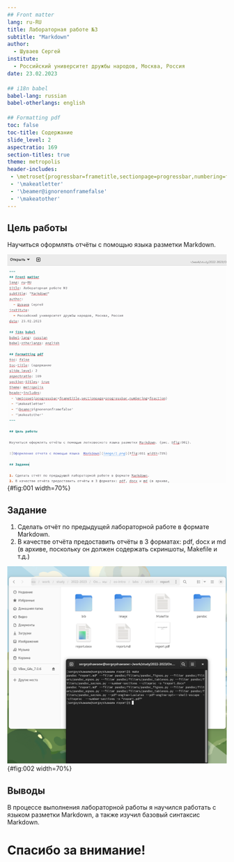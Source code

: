 ```yaml
---
## Front matter
lang: ru-RU
title: Лабораторная работе №3
subtitle: "Markdown"
author:
  - Шуваев Сергей
institute:
  - Российский университет дружбы народов, Москва, Россия
date: 23.02.2023

## i18n babel
babel-lang: russian
babel-otherlangs: english

## Formatting pdf
toc: false
toc-title: Содержание
slide_level: 2
aspectratio: 169
section-titles: true
theme: metropolis
header-includes:
 - \metroset{progressbar=frametitle,sectionpage=progressbar,numbering=fraction}
 - '\makeatletter'
 - '\beamer@ignorenonframefalse'
 - '\makeatother'
---
```


## Цель работы

Научиться оформлять отчёты с помощью языка разметки Markdown. 

![Оформление отчета с помощью языка  Markdown](image/1.png){#fig:001 width=70%}

## Задание

1. Сделать отчёт по предыдущей лабораторной работе в формате Markdown.
2. В качестве отчёта предоставить отчёты в 3 форматах: pdf, docx и md (в архиве,
поскольку он должен содержать скриншоты, Makefile и т.д.) 

![Отчет в трех форматах](image/2.png){#fig:002 width=70%}

## Выводы

В процессе выполнения лабораторной работы я научился работать с языком разметки Markdown, а также изучил базовый синтаксис Markdown.

# Спасибо за внимание!


